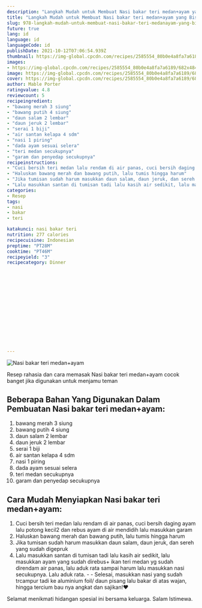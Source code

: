 ```yaml
---
description: "Langkah Mudah untuk Membuat Nasi bakar teri medan+ayam yang Bisa Manjain Lidah"
title: "Langkah Mudah untuk Membuat Nasi bakar teri medan+ayam yang Bisa Manjain Lidah"
slug: 978-langkah-mudah-untuk-membuat-nasi-bakar-teri-medanayam-yang-bisa-manjain-lidah
future: true
lang: id
language: id
languageCode: id
publishDate: 2021-10-12T07:06:54.939Z 
thumbnail: https://img-global.cpcdn.com/recipes/2585554_80b0e4a8fa7a6189/682x484cq65/nasi-bakar-teri-medanayam-foto-resep-utama.webp
images:
- https://img-global.cpcdn.com/recipes/2585554_80b0e4a8fa7a6189/682x484cq65/nasi-bakar-teri-medanayam-foto-resep-utama.webp
image: https://img-global.cpcdn.com/recipes/2585554_80b0e4a8fa7a6189/682x484cq65/nasi-bakar-teri-medanayam-foto-resep-utama.webp
cover: https://img-global.cpcdn.com/recipes/2585554_80b0e4a8fa7a6189/682x484cq65/nasi-bakar-teri-medanayam-foto-resep-utama.webp
author: Mable Porter
ratingvalue: 4.8
reviewcount: 5
recipeingredient:
- "bawang merah 3 siung"
- "bawang putih 4 siung"
- "daun salam 2 lembar"
- "daun jeruk 2 lembar"
- "serai 1 biji"
- "air santan kelapa 4 sdm"
- "nasi 1 piring"
- "dada ayam sesuai selera"
- "teri medan secukupnya"
- "garam dan penyedap secukupnya"
recipeinstructions:
- "Cuci bersih teri medan lalu rendam di air panas, cuci bersih daging ayam lalu potong kecil2 dan rebus ayam di air mendidih lalu masukkan garam"
- "Haluskan bawang merah dan bawang putih, lalu tumis hingga harum"
- "Jika tumisan sudah harum masukkan daun salam, daun jeruk, dan sereh yang sudah digepruk"
- "Lalu masukkan santan di tumisan tadi lalu kasih air sedikit, lalu masukkan ayam yang sudah direbus+ ikan teri medan yg sudah direndam air panas, lalu aduk rata sampai harum lalu masukkan nasi secukupnya. Lalu aduk rata.   Selesai, masukkan nasi yang sudah trcampur tadi ke aluminium foil/ daun pisang lalu bakar di atas wajan, hingga tercium bau nya angkat dan sajikan!❤️"
categories:
- Resep
tags:
- nasi
- bakar
- teri

katakunci: nasi bakar teri 
nutrition: 277 calories
recipecuisine: Indonesian
preptime: "PT28M"
cooktime: "PT46M"
recipeyield: "3"
recipecategory: Dinner


     
    
    
    
    
    
    
    
    
    
    
      
    
---
```



![Nasi bakar teri medan+ayam](https://img-global.cpcdn.com/recipes/2585554_80b0e4a8fa7a6189/682x484cq65/nasi-bakar-teri-medanayam-foto-resep-utama.webp)

Resep rahasia dan cara memasak  Nasi bakar teri medan+ayam cocok banget jika digunakan untuk menjamu teman

<!--inarticleads1-->

## Beberapa Bahan Yang Digunakan Dalam Pembuatan Nasi bakar teri medan+ayam:

1. bawang merah 3 siung
1. bawang putih 4 siung
1. daun salam 2 lembar
1. daun jeruk 2 lembar
1. serai 1 biji
1. air santan kelapa 4 sdm
1. nasi 1 piring
1. dada ayam sesuai selera
1. teri medan secukupnya
1. garam dan penyedap secukupnya



<!--inarticleads2-->

## Cara Mudah Menyiapkan Nasi bakar teri medan+ayam:

1. Cuci bersih teri medan lalu rendam di air panas, cuci bersih daging ayam lalu potong kecil2 dan rebus ayam di air mendidih lalu masukkan garam
1. Haluskan bawang merah dan bawang putih, lalu tumis hingga harum
1. Jika tumisan sudah harum masukkan daun salam, daun jeruk, dan sereh yang sudah digepruk
1. Lalu masukkan santan di tumisan tadi lalu kasih air sedikit, lalu masukkan ayam yang sudah direbus+ ikan teri medan yg sudah direndam air panas, lalu aduk rata sampai harum lalu masukkan nasi secukupnya. Lalu aduk rata.  -  - Selesai, masukkan nasi yang sudah trcampur tadi ke aluminium foil/ daun pisang lalu bakar di atas wajan, hingga tercium bau nya angkat dan sajikan!❤️




Selamat menikmati hidangan spesial ini bersama keluarga. Salam Istimewa.
